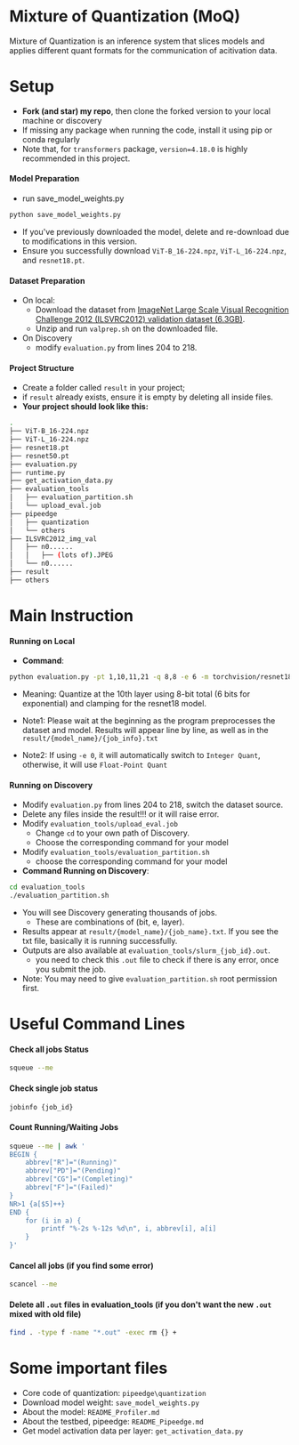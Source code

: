 # Mixture of Quantization (MoQ)

Mixture of Quantization is an inference system that slices models and applies different quant formats for the communication of acitivation data.

# Setup
- **Fork (and star) my repo**, then clone the forked version to your local machine or discovery
- If missing any package when running the code, install it using pip or conda regularly
- Note that, for `transformers` package, `version=4.18.0` is highly recommended in this project.

#### Model Preparation
- run save_model_weights.py
```sh
python save_model_weights.py
```
- If you've previously downloaded the model, delete and re-download due to modifications in this version.
 - Ensure you successfully download `ViT-B_16-224.npz`, `ViT-L_16-224.npz`, and `resnet18.pt`.

#### Dataset Preparation
- On local: 
	- Download the dataset from [ImageNet Large Scale Visual Recognition Challenge 2012 (ILSVRC2012) validation dataset (6.3GB)](https://www.image-net.org/challenges/LSVRC/index.php).
  - Unzip and run `valprep.sh` on the downloaded file.
- On Discovery
	- modify `evaluation.py` from lines 204 to 218.
	
   

#### Project Structure
- Create a folder called `result` in your project; 
- if  `result` already exists, ensure it is empty by deleting all inside files.
- **Your project should look like this:**
```sh
.
├── ViT-B_16-224.npz
├── ViT-L_16-224.npz
├── resnet18.pt
├── resnet50.pt
├── evaluation.py
├── runtime.py
├── get_activation_data.py
├── evaluation_tools
│   ├── evaluation_partition.sh
│   └── upload_eval.job
├── pipeedge
│   ├── quantization
│   └── others
├── ILSVRC2012_img_val
│   ├── n0......
│   │   ├── (lots of).JPEG
│   └── n0......
├── result
├── others
```

# Main Instruction

#### Running on Local
- **Command**:
```sh
python evaluation.py -pt 1,10,11,21 -q 8,8 -e 6 -m torchvision/resnet18 -clamp
```
- Meaning: Quantize at the 10th layer using 8-bit total (6 bits for exponential) and clamping for the resnet18 model.

-   Note1: Please wait at the beginning as the program preprocesses the dataset and model. Results will appear line by line, as well as in the `result/{model_name}/{job_info}.txt`

-   Note2: If using `-e 0`, it will automatically switch to `Integer Quant`, otherwise, it will use `Float-Point Quant`

#### Running on Discovery
- Modify `evaluation.py` from lines 204 to 218, switch the dataset source.
- Delete any files inside the result!!! or it will raise error.
- Modify  `evaluation_tools/upload_eval.job` 
	- Change `cd`  to your own path of Discovery.
	- Choose the corresponding command for your model
- Modify `evaluation_tools/evaluation_partition.sh`
	- choose the corresponding command for your model
-   **Command Running on Discovery**:
```sh
cd evaluation_tools
./evaluation_partition.sh
```
-   You will see Discovery generating thousands of jobs.
    -   These are combinations of (bit, e, layer).
-   Results appear at `result/{model_name}/{job_name}.txt`. If you see the txt file, basically it is running successfully.
-   Outputs are also available at `evaluation_tools/slurm_{job_id}.out`.
	- you need to check this `.out` file to check if there is any error, once you submit the job.
- Note: You may need to give `evaluation_partition.sh` root permission first.

# Useful Command Lines

#### Check all jobs Status
```sh
squeue --me
```

#### Check single job status
```sh
jobinfo {job_id}
```

#### Count Running/Waiting Jobs
```sh
squeue --me | awk '
BEGIN {
    abbrev["R"]="(Running)"
    abbrev["PD"]="(Pending)"
    abbrev["CG"]="(Completing)"
    abbrev["F"]="(Failed)"
}
NR>1 {a[$5]++}
END {
    for (i in a) {
        printf "%-2s %-12s %d\n", i, abbrev[i], a[i]
    }
}'
```

#### Cancel all jobs (if you find some error)
```sh
scancel --me
```

#### Delete all `.out` files in evaluation_tools (if you don't want the new `.out` mixed with old file)

```sh
find . -type f -name "*.out" -exec rm {} +
```

# Some important files

- Core code of quantization: `pipeedge\quantization`
- Download model weight: `save_model_weights.py`
- About the model: `README_Profiler.md`
- About the testbed, pipeedge: `README_Pipeedge.md`
- Get model activation data per layer: `get_activation_data.py`
